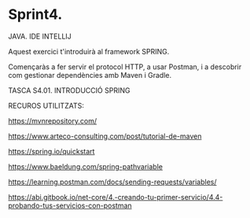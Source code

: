 # Sprint4. 
JAVA. IDE INTELLIJ

Aquest exercici t'introduirà al framework SPRING. 

Començaràs a fer servir el protocol HTTP, a usar Postman, i a descobrir com gestionar dependències amb Maven i Gradle.

TASCA S4.01. INTRODUCCIÓ SPRING

RECUROS UTILITZATS: 

https://mvnrepository.com/

https://www.arteco-consulting.com/post/tutorial-de-maven

https://spring.io/quickstart

https://www.baeldung.com/spring-pathvariable

https://learning.postman.com/docs/sending-requests/variables/

https://abi.gitbook.io/net-core/4.-creando-tu-primer-servicio/4.4-probando-tus-servicios-con-postman

